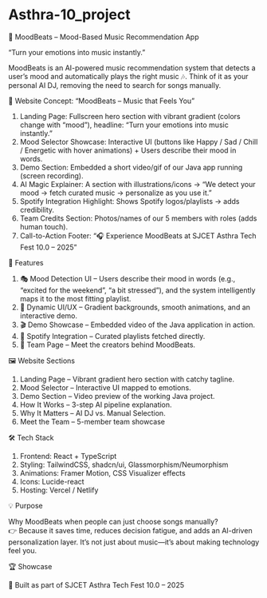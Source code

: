 # Asthra-10_project

🎵 MoodBeats – Mood-Based Music Recommendation App

“Turn your emotions into music instantly.”

MoodBeats is an AI-powered music recommendation system that detects a user’s mood and automatically plays the right music 🎶. Think of it as your personal AI DJ, removing the need to search for songs manually.

🎨 Website Concept: “MoodBeats – Music that Feels You”
1. Landing Page: Fullscreen hero section with vibrant gradient (colors change with “mood”), headline:
“Turn your emotions into music instantly.”
2. Mood Selector Showcase: Interactive UI (buttons like Happy / Sad / Chill / Energetic with hover animations) + Users describe their mood in words.
3. Demo Section: Embedded a short video/gif of our Java app running (screen recording).
4. AI Magic Explainer: A section with illustrations/icons → “We detect your mood → fetch curated music → personalize as you use it.”
5. Spotify Integration Highlight: Shows Spotify logos/playlists → adds credibility.
6. Team Credits Section: Photos/names of our 5 members with roles (adds human touch).
7. Call-to-Action Footer: “🎧 Experience MoodBeats at SJCET Asthra Tech Fest 10.0 – 2025”

🌟 Features
1. 🎭 Mood Detection UI – Users describe their mood in words (e.g., “excited for the weekend”, “a bit stressed”), and the system intelligently maps it to the most fitting playlist.
2. 🎨 Dynamic UI/UX – Gradient backgrounds, smooth animations, and an interactive demo.
3. 🎬 Demo Showcase – Embedded video of the Java application in action.
4. 🔗 Spotify Integration – Curated playlists fetched directly.
5. 👥 Team Page – Meet the creators behind MoodBeats.

🖼️ Website Sections
1. Landing Page – Vibrant gradient hero section with catchy tagline.
2. Mood Selector – Interactive UI mapped to emotions.
3. Demo Section – Video preview of the working Java project.
4. How It Works – 3-step AI pipeline explanation.
5. Why It Matters – AI DJ vs. Manual Selection.
6. Meet the Team – 5-member team showcase

🛠️ Tech Stack
1. Frontend: React + TypeScript
2. Styling: TailwindCSS, shadcn/ui, Glassmorphism/Neumorphism
3. Animations: Framer Motion, CSS Visualizer effects
4. Icons: Lucide-react
5. Hosting: Vercel / Netlify

💡 Purpose  

Why MoodBeats when people can just choose songs manually?  
👉 Because it saves time, reduces decision fatigue, and adds an AI-driven personalization layer. It’s not just about music—it’s about making technology feel you.  

🏆 Showcase 

🎉 Built as part of SJCET Asthra Tech Fest 10.0 – 2025  
